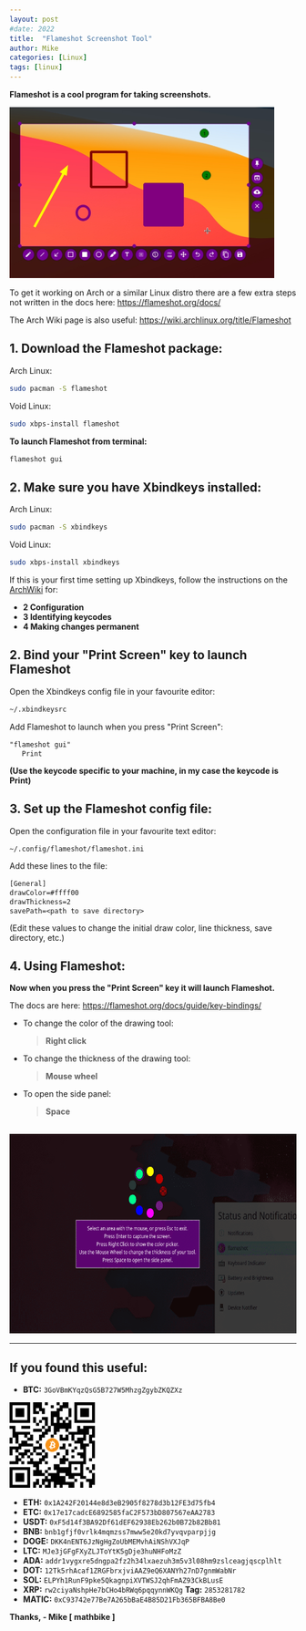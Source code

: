 ```yaml
---
layout: post
#date: 2022
title:  "Flameshot Screenshot Tool"
author: Mike
categories: [Linux]
tags: [linux]
---
```


**Flameshot is a cool program for taking screenshots.**

<img src="./images/flameshot-hero.jpg" height="300">

To get it working on Arch or a similar Linux distro there are a few extra steps not written in the docs here: https://flameshot.org/docs/

The Arch Wiki page is also useful: https://wiki.archlinux.org/title/Flameshot

## 1. Download the Flameshot package:

Arch Linux:
```sh
sudo pacman -S flameshot
```
Void Linux:
```sh
sudo xbps-install flameshot
```

**To launch Flameshot from terminal:**

```sh
flameshot gui
```

## 2. Make sure you have Xbindkeys installed:

Arch Linux:
```sh
sudo pacman -S xbindkeys
```
Void Linux:
```sh
sudo xbps-install xbindkeys
```
If this is your first time setting up Xbindkeys, follow the instructions on the <a href="https://wiki.archlinux.org/title/Xbindkeys" target="_blank">ArchWiki</a> for:
- **2 Configuration**
- **3 Identifying keycodes**
- **4 Making changes permanent**

## 2. Bind your "Print Screen" key to launch Flameshot 

Open the Xbindkeys config file in your favourite editor:

```sh
~/.xbindkeysrc
```
Add Flameshot to launch when you press "Print Screen":
```
"flameshot gui"
   Print
```
**(Use the keycode specific to your machine, in my case the keycode is Print)**

## 3. Set up the Flameshot config file:

Open the configuration file in your favourite text editor:
```
~/.config/flameshot/flameshot.ini
```
Add these lines to the file:
```
[General]
drawColor=#ffff00
drawThickness=2
savePath=<path to save directory>
```
(Edit these values to change the initial draw color, line thickness, save directory, etc.)

## 4. Using Flameshot:

**Now when you press the "Print Screen" key it will launch Flameshot.**

The docs are here: https://flameshot.org/docs/guide/key-bindings/

- To change the color of the drawing tool: 

    > **Right click**

- To change the thickness of the drawing tool: 

    > **Mouse wheel**

- To open the side panel: 

    > **Space**

<br>
<img src="./images/flameshot-color.png" height="350">

<br>

---

## If you found this useful:

- **BTC:** `3GoVBmKYqzQsG5B727W5MhzgZgybZKQZXz`

<img src="./images/bitcoin_address.png" height="150">

- **ETH:** `0x1A242F20144e8d3eB2905f8278d3b12FE3d75fb4`
- **ETC:** `0x17e17cadcE6892585faC2F573bD807567eAA2783`
- **USDT:** `0xF5d14f3BA92Df61dEF62938Eb262b0B72b82Bb81`
- **BNB:** `bnb1gfjf0vrlk4mqmzss7mww5e20kd7yvqvparpjjg`
- **DOGE:** `DKK4nENT6JzNgHgZoUbMEMvhAiNShVXJqP`
- **LTC:** `MJe3jGFgFXyZLJToYtK5gDje3huNHFoMzZ`
- **ADA:** `addr1vygxre5dngpa2fz2h34lxaezuh3m5v3l08hm9zslceagjqscplhlt`
- **DOT:** `12Tk5rhAcaf1ZRGFbrxjviAAZ9eQ6XANYh27nD7gnmWabNr`
- **SOL:** `ELPYh1RunF9pke5QkagnpiXVTWSJ2qhFmAZ93CkBLusE`
- **XRP:** `rw2ciyaNshpHe7bCHo4bRWq6pqqynnWKQg` **Tag:** `2853281782`
- **MATIC:** `0xC93742e77Be7A265bBaE4B85D21Fb365BFBA8Be0`

**Thanks, - Mike [ mathbike ]**
